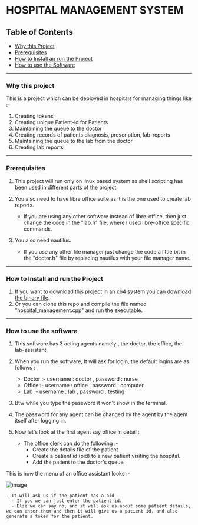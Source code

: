 # HOSPITAL MANAGEMENT SYSTEM

## Table of Contents
- [Why this Project](https://github.com/adwayithks/hospital_management_project?tab=readme-ov-file#why-this-project)
- [Prerequisites](https://github.com/adwayithks/hospital_management_project?tab=readme-ov-file#prerequisites)
- [How to Install an run the Project](https://github.com/adwayithks/hospital_management_project?tab=readme-ov-file#how-to-install-and-run-the-project)
- [How to use the Software](https://github.com/adwayithks/hospital_management_project?tab=readme-ov-file#how-to-use-the-software)
  

---

### Why this project
 This is a project which can be deployed in hospitals for managing things like :-
 1) Creating tokens
 2) Creating unique Patient-id for Patients
 3) Maintaining the queue to the doctor
 4) Creating records of patients diagnosis, prescription, lab-reports
 5) Maintaining the queue to the lab from the doctor
 6) Creating lab reports

---

### Prerequisites
 1) This project will run only on linux based system as shell scripting has been used in different parts of the project.
    
 2) You also need to have libre office suite as it is the one used to create lab reports.
     - If you are using any other software instead of libre-office, then just change the code in the "lab.h" file, where I used libre-office specific commands.
 3) You also need nautilus.
     - If you use any other file manager just change the code a little bit in the "doctor.h" file by replacing nautilus with your file manager name.

---

### How to Install and run the Project 
 1) If you want to download this project in an x64 system you can [download the binary file](https://github.com/adwayithks/hospital_management_project/raw/main/hospital_management).
 2) Or you can clone this repo and compile the file named "hospital_management.cpp" and run the executable.

---

### How to use the software
 1) This software has 3 acting agents namely , the doctor, the office, the lab-assistant.
 2) When you run the software, It will ask for login, the default logins are as follows :
    - Doctor :- username : doctor , password : nurse
    - Office :- username : office , password : computer
    - Lab    :- username : lab    , password : testing
 
 3) Btw while you type the password it won't show in the terminal. 
 4) The password for any agent can be changed by the agent by the agent itself after logging in.
 
 5) Now let's look at the first agent say office in detail :
    - The office clerk can do the following :-
      - Create the details file of the patient
      - Create a patient id (pid) to a new patient visiting the hospital.
      - Add the patient to the doctor's queue.
 
 This is how the menu of an office assistant looks :- 
 
 ![image](https://github.com/adwayithks/hospital_management_project/assets/132866560/e464f348-3929-4ef6-90b3-e8adc0e01464)

    - It will ask us if the patient has a pid
      - If yes we can just enter the patient id.
      - Else we can say no, and it will ask us about some patient details, we can enter them and then it will give us a patient id, and also generate a token for the patient.


